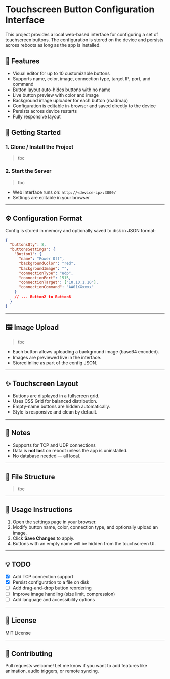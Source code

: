 # Touchscreen Button Configuration Interface

This project provides a local web-based interface for configuring a set of touchscreen buttons. The configuration is stored on the device and persists across reboots as long as the app is installed.

## 🤩 Features

- Visual editor for up to 10 customizable buttons
- Supports name, color, image, connection type, target IP, port, and command
- Button layout auto-hides buttons with no name
- Live button preview with color and image
- Background image uploader for each button (roadmap)
- Configuration is editable in-browser and saved directly to the device
- Persists across device restarts
- Fully responsive layout

## 🚀 Getting Started

### 1. Clone / Install the Project

> tbc

### 2. Start the Server

> tbc

- Web interface runs on: `http://<device-ip>:3000/`
- Settings are editable in your browser

---

## ⚙️ Configuration Format

Config is stored in memory and optionally saved to disk in JSON format:

```json
{
  "buttonsQty": 8,
  "buttonsSettings": {
    "Button1": {
      "name": "Power Off",
      "backgroundColor": "red",
      "backgroundImage": "",
      "connectionType": "udp",
      "connectionPort": 1515,
      "connectionTarget": ["10.10.1.10"],
      "connectionCommand": "AA01XXxxxx"
    }
    // ... Button2 to Button8
  }
}
```

---

## 🖼️ Image Upload


> tbc

- Each button allows uploading a background image (base64 encoded).
- Images are previewed live in the interface.
- Stored inline as part of the config JSON.

---

## ✨ Touchscreen Layout

- Buttons are displayed in a fullscreen grid.
- Uses CSS Grid for balanced distribution.
- Empty-name buttons are hidden automatically.
- Style is responsive and clean by default.

---

## 🥪 Notes

- Supports for TCP and UDP connections
- Data is **not lost** on reboot unless the app is uninstalled.
- No database needed — all local.

---

## 🧰 File Structure

> tbc

---

## 📱 Usage Instructions

1. Open the settings page in your browser.
2. Modify button name, color, connection type, and optionally upload an image.
3. Click **Save Changes** to apply.
4. Buttons with an empty name will be hidden from the touchscreen UI.

---

## 💡 TODO

- [x] Add TCP connection support
- [x] Persist configuration to a file on disk
- [ ] Add drag-and-drop button reordering
- [ ] Improve image handling (size limit, compression)
- [ ] Add language and accessibility options

---

## 📄 License

MIT License

---

## 🤝 Contributing

Pull requests welcome! Let me know if you want to add features like animation, audio triggers, or remote syncing.

